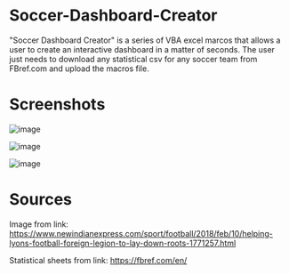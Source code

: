 # Soccer-Dashboard-Creator
"Soccer Dashboard Creator" is a series of VBA excel marcos that allows a user to create an interactive dashboard in a matter of seconds. The user just needs to download any statistical csv for any soccer team from FBref.com and upload the macros file.

# Screenshots
![image](https://user-images.githubusercontent.com/83434982/117749822-6928bc00-b1e0-11eb-9b3d-4f04037b13f6.png)

![image](https://user-images.githubusercontent.com/83434982/117749937-94aba680-b1e0-11eb-858c-d06508e7c3a7.png)

![image](https://user-images.githubusercontent.com/83434982/117750031-befd6400-b1e0-11eb-8511-a7e790ff9346.png)

# Sources
Image from link:
https://www.newindianexpress.com/sport/football/2018/feb/10/helping-lyons-football-foreign-legion-to-lay-down-roots-1771257.html

Statistical sheets from link:
https://fbref.com/en/
